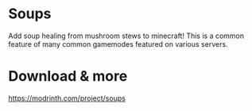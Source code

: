 # Soups
Add soup healing from mushroom stews to minecraft! This is a common feature of many common gamemodes featured on various servers.

# Download & more 
https://modrinth.com/project/soups